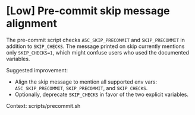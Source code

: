 # [Low] Pre-commit skip message alignment

The pre-commit script checks `A5C_SKIP_PRECOMMIT` and `SKIP_PRECOMMIT` in addition to `SKIP_CHECKS`. The message printed on skip currently mentions only `SKIP_CHECKS=1`, which might confuse users who used the documented variables.

Suggested improvement:

- Align the skip message to mention all supported env vars: `A5C_SKIP_PRECOMMIT`, `SKIP_PRECOMMIT`, and `SKIP_CHECKS`.
- Optionally, deprecate `SKIP_CHECKS` in favor of the two explicit variables.

Context: scripts/precommit.sh
